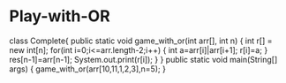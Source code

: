 # Play-with-OR

class Complete{
public static void game_with_or(int arr[], int n) {
int r[] = new int[n];
for(int i=0;i<=arr.length-2;i++)
{
int a=arr[i]|arr[i+1];
r[i]=a;
}
res[n-1]=arr[n-1];
 System.out.print(r[i]);
}
}
public static void main(String[] args)
{
game_with_or(arr[10,11,1,2,3],n=5);
}
